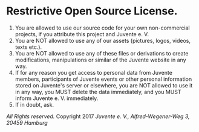 # Restrictive Open Source License.

1. You are allowed to use our source code for your own non-commercial projects, if you attribute this project and Juvente e. V.
2. You are NOT allowed to use any of our assets (pictures, logos, videos, texts etc.).
3. You are NOT allowed to use any of these files or derivations to create modifications, manipulations or similar of the Juvente website in any way.
4. If for any reason you get access to personal data from Juvente members, participants of Juvente events or other personal information stored on Juvente's server or elsewhere, you are NOT allowed to use it in any way, you MUST delete the data immediately, and you MUST inform Juvente e. V. immediately.
5. If in doubt, ask.

*All Rights reserved.* Copyright 2017 _Juvente e. V., Alfred-Wegener-Weg 3, 20459 Hamburg_
